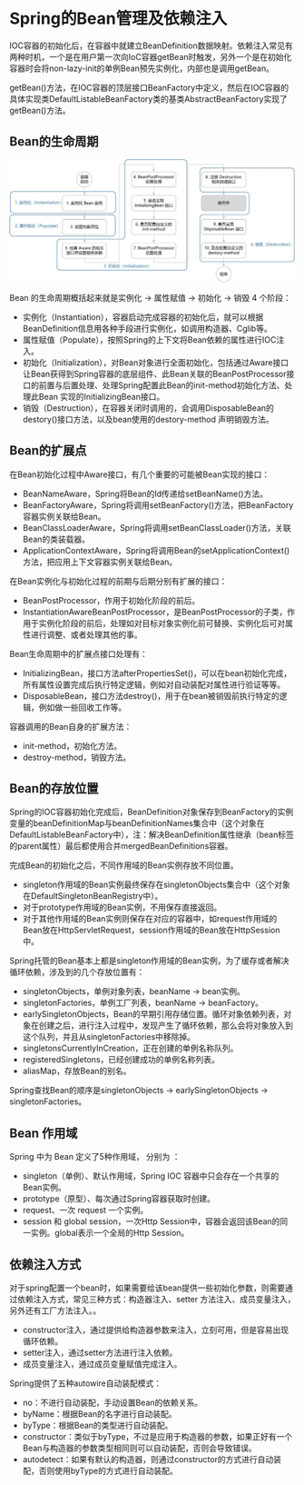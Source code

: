 # Spring的Bean管理及依赖注入

IOC容器的初始化后，在容器中就建立BeanDefinition数据映射。依赖注入常见有两种时机，一个是在用户第一次向IoC容器getBean时触发，另外一个是在初始化容器时会将non-lazy-init的单例Bean预先实例化，内部也是调用getBean。

getBean()方法，在IOC容器的顶层接口BeanFactory中定义，然后在IOC容器的具体实现类DefaultListableBeanFactory类的基类AbstractBeanFactory实现了getBean()方法。

## Bean的生命周期

![spring_bean_lifecycle](spring_bean_lifecycle.png)

Bean 的生命周期概括起来就是实例化 -> 属性赋值 -> 初始化 -> 销毁 4 个阶段：

- 实例化（Instantiation），容器启动完成容器的初始化后，就可以根据BeanDefinition信息用各种手段进行实例化，如调用构造器、Cglib等。
- 属性赋值（Populate），按照Spring的上下文将Bean依赖的属性进行IOC注入。
- 初始化（Initialization），对Bean对象进行全面初始化，包括通过Aware接口让Bean获得到Spring容器的底层组件、此Bean关联的BeanPostProcessor接口的前置与后置处理、处理Spring配置此Bean的init-method初始化方法、处理此Bean 实现的InitializingBean接口。
- 销毁（Destruction），在容器关闭时调用的，会调用DisposableBean的destory()接口方法，以及bean使用的destory-method 声明销毁方法。

## Bean的扩展点

在Bean初始化过程中Aware接口，有几个重要的可能被Bean实现的接口：

- BeanNameAware，Spring将Bean的Id传递给setBeanName()方法。
- BeanFactoryAware，Spring将调用setBeanFactory()方法，把BeanFactory容器实例关联给Bean。
- BeanClassLoaderAware，Spring将调用setBeanClassLoader()方法，关联Bean的类装载器。
- ApplicationContextAware，Spring将调用Bean的setApplicationContext()方法，把应用上下文容器实例关联给Bean。

在Bean实例化与初始化过程的前期与后期分别有扩展的接口：

- BeanPostProcessor，作用于初始化阶段的前后。
- InstantiationAwareBeanPostProcessor，是BeanPostProcessor的子类，作用于实例化阶段的前后，处理如对目标对象实例化前可替换、实例化后可对属性进行调整、或者处理其他的事。

Bean生命周期中的扩展点接口处理有：

- InitializingBean，接口方法afterPropertiesSet()，可以在bean初始化完成，所有属性设置完成后执行特定逻辑，例如对自动装配对属性进行验证等等。
- DisposableBean，接口方法destroy()，用于在bean被销毁前执行特定的逻辑，例如做一些回收工作等。

容器调用的Bean自身的扩展方法：

- init-method，初始化方法。
- destroy-method，销毁方法。

## Bean的存放位置

Spring的IOC容器初始化完成后，BeanDefinition对象保存到BeanFactory的实例变量的beanDefinitionMap与beanDefinitionNames集合中（这个对象在DefaultListableBeanFactory中），注：解决BeanDefinition属性继承（bean标签的parent属性）最后都使用合并mergedBeanDefinitions容器。

完成Bean的初始化之后，不同作用域的Bean实例存放不同位置。

- singleton作用域的Bean实例最终保存在singletonObjects集合中（这个对象在DefaultSingletonBeanRegistry中）。
- 对于prototype作用域的Bean实例，不用保存直接返回。
- 对于其他作用域的Bean实例则保存在对应的容器中，如request作用域的Bean放在HttpServletRequest，session作用域的Bean放在HttpSession中。

Spring托管的Bean基本上都是singleton作用域的Bean实例，为了缓存或者解决循环依赖，涉及到的几个存放位置有：

- singletonObjects，单例对象列表，beanName -> bean实例。
- singletonFactories，单例工厂列表，beanName -> beanFactory。
- earlySingletonObjects，Bean的早期引用存储位置。循环对象依赖列表，对象在创建之后，进行注入过程中，发现产生了循环依赖，那么会将对象放入到这个队列，并且从singletonFactories中移除掉。
- singletonsCurrentlyInCreation，正在创建的单例名称队列。
- registeredSingletons，已经创建成功的单例名称列表。
- aliasMap，存放Bean的别名。

Spring查找Bean的顺序是singletonObjects -> earlySingletonObjects -> singletonFactories。

## Bean 作用域

Spring 中为 Bean 定义了5种作用域， 分别为 ：

- singleton（单例）、默认作用域，Spring IOC 容器中只会存在一个共享的Bean实例。
- prototype（原型）、每次通过Spring容器获取时创建。
- request、一次 request 一个实例。
- session 和 global session，一次Http Session中，容器会返回该Bean的同一实例。global表示一个全局的Http Session。

## 依赖注入方式

对于spring配置一个bean时，如果需要给该bean提供一些初始化参数，则需要通过依赖注入方式，常见三种方式：构造器注入、setter 方法注入、成员变量注入，另外还有工厂方法注入。。

- constructor注入，通过提供给构造器参数来注入，立刻可用，但是容易出现循环依赖。
- setter注入，通过setter方法进行注入依赖。
- 成员变量注入，通过成员变量赋值完成注入。

Spring提供了五种autowire自动装配模式：

- no：不进行自动装配，手动设置Bean的依赖关系。
- byName：根据Bean的名字进行自动装配。
- byType：根据Bean的类型进行自动装配。
- constructor：类似于byType，不过是应用于构造器的参数，如果正好有一个Bean与构造器的参数类型相同则可以自动装配，否则会导致错误。
- autodetect：如果有默认的构造器，则通过constructor的方式进行自动装配，否则使用byType的方式进行自动装配。

